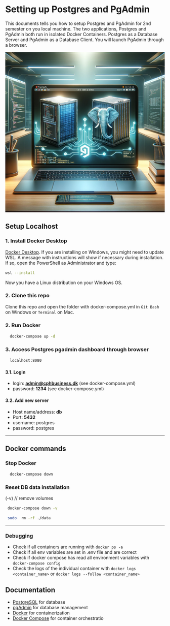 # Setting up Postgres and PgAdmin

This documents tells you  how to setup Postgres and PgAdmin for 2nd semester on you local machine. The two applications, Postgres and PgAdmin both run in isolated Docker Containers. Postgres as a Database Server and PgAdmin as a Database Client. You will launch PgAdmin through a browser.

![Postgres art](./images/postgresql_local.webp)

## Setup Localhost

### 1. Install Docker Desktop

[Docker Desktop](https://docs.docker.com/get-docker/). If you are installing on Windows, you might need to update WSL. A message with instructions will show if necessary during installation. If so, open the PowerShell as Administrator and type:

```bash
wsl --install
```

Now you have a Linux distribution on your Windows OS.

### 2. Clone this repo

Clone this repo and open the folder with docker-compose.yml in `Git Bash` on Windows or `Terminal` on Mac.

### 2. Run Docker

```bash
  docker-compose up -d
```

### 3. Access Postgres pgadmin dashboard through browser

```bash
  localhost:8080
```

#### 3.1. Login

- login: **<admin@cphbusiness.dk>** (see docker-compose.yml)
- password: **1234** (see docker-compose.yml)

#### 3.2. Add new server

- Host name/address: **db**
- Port: **5432**
- username: postgres
- password: postgres

***

## Docker commands

### Stop Docker

```bash
  docker-compose down
```

### Reset DB data installation

(-v) // remove volumes

```bash
 docker-compose down -v 
```

```bash
 sudo  rm -rf ./data
```

***

### Debugging

- Check if all containers are running with `docker ps -a`
- Check if all env variables are set in .env file and are correct
- Check if docker compose has read all environment variables with `docker-compose config`
- Check the logs of the individual container with `docker logs <container_name>` or `docker logs --follow <container_name>`

## Documentation

- [PostgreSQL](https://www.postgresql.org/) for database
- [pgAdmin](https://www.pgadmin.org/) for database management
- [Docker](https://www.docker.com/) for containerization
- [Docker Compose](https://docs.docker.com/compose/) for container orchestratio
